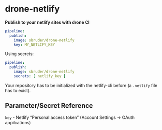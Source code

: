 drone-netlify
=============

**Publish to your netlify sites with drone CI**

```yml
pipeline:
  publish:
    image: sbruder/drone-netlify
    key: MY_NETLIFY_KEY
```

Using secrets:


```yml
pipeline:
  publish:
    image: sbruder/drone-netlify
    secrets: [ netlify_key ]
```

Your repository has to be initialized with the netlify-cli before (a `.netlify`
file has to exist).

## Parameter/Secret Reference

`key` - Netlify “Personal access token” (Account Settings → OAuth appilcations)
